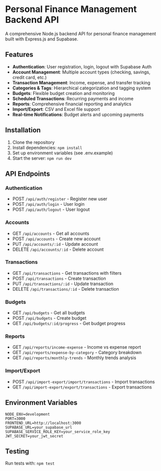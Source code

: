 # Personal Finance Management Backend API

A comprehensive Node.js backend API for personal finance management built with Express.js and Supabase.

## Features

- **Authentication**: User registration, login, logout with Supabase Auth
- **Account Management**: Multiple account types (checking, savings, credit card, etc.)
- **Transaction Management**: Income, expense, and transfer tracking
- **Categories & Tags**: Hierarchical categorization and tagging system
- **Budgets**: Flexible budget creation and monitoring
- **Scheduled Transactions**: Recurring payments and income
- **Reports**: Comprehensive financial reporting and analytics
- **Import/Export**: CSV and Excel file support
- **Real-time Notifications**: Budget alerts and upcoming payments

## Installation

1. Clone the repository
2. Install dependencies: `npm install`
3. Set up environment variables (see .env.example)
4. Start the server: `npm run dev`

## API Endpoints

### Authentication
- POST `/api/auth/register` - Register new user
- POST `/api/auth/login` - User login
- POST `/api/auth/logout` - User logout

### Accounts
- GET `/api/accounts` - Get all accounts
- POST `/api/accounts` - Create new account
- PUT `/api/accounts/:id` - Update account
- DELETE `/api/accounts/:id` - Delete account

### Transactions
- GET `/api/transactions` - Get transactions with filters
- POST `/api/transactions` - Create transaction
- PUT `/api/transactions/:id` - Update transaction
- DELETE `/api/transactions/:id` - Delete transaction

### Budgets
- GET `/api/budgets` - Get all budgets
- POST `/api/budgets` - Create budget
- GET `/api/budgets/:id/progress` - Get budget progress

### Reports
- GET `/api/reports/income-expense` - Income vs expense report
- GET `/api/reports/expense-by-category` - Category breakdown
- GET `/api/reports/monthly-trends` - Monthly trends analysis

### Import/Export
- POST `/api/import-export/import/transactions` - Import transactions
- GET `/api/import-export/export/transactions` - Export transactions

## Environment Variables

```
NODE_ENV=development
PORT=3000
FRONTEND_URL=http://localhost:3000
SUPABASE_URL=your_supabase_url
SUPABASE_SERVICE_ROLE_KEY=your_service_role_key
JWT_SECRET=your_jwt_secret
```

## Testing

Run tests with: `npm test`